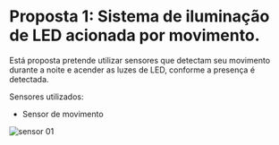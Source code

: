 # Proposta 1: Sistema de iluminação de LED acionada por movimento.

Está proposta pretende utilizar sensores que detectam seu movimento durante a noite e acender as luzes de LED, conforme a presença é detectada.

Sensores utilizados:
- Sensor de movimento

![sensor 01](https://user-images.githubusercontent.com/70977967/170621151-aab002d2-3cce-438d-92e8-a6300278d2ae.png)




